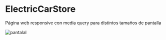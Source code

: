 # ElectricCarStore
Página web responsive con media query para distintos tamaños de pantalla

![pantalal](https://i.ibb.co/WnRYT8J/pantalla.png)
